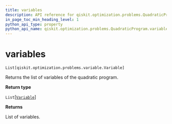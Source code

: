 ```yaml
---
title: variables
description: API reference for qiskit.optimization.problems.QuadraticProgram.variables
in_page_toc_min_heading_level: 1
python_api_type: property
python_api_name: qiskit.optimization.problems.QuadraticProgram.variables
---
```


# variables

<span id="qiskit.optimization.problems.QuadraticProgram.variables" />

`List[qiskit.optimization.problems.variable.Variable]`

Returns the list of variables of the quadratic program.

**Return type**

`List`\[[`Variable`](qiskit.optimization.problems.Variable "qiskit.optimization.problems.variable.Variable")]

**Returns**

List of variables.

